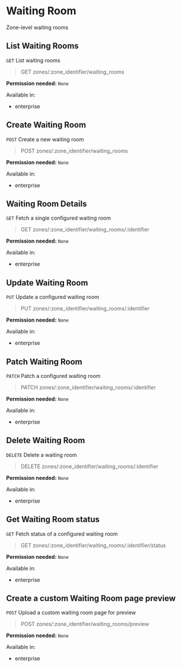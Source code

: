 # Waiting Room

Zone-level waiting rooms

## List Waiting Rooms

`GET` List waiting rooms

> GET zones/:zone_identifier/waiting_rooms

**Permission needed:** `None`

Available in:

* enterprise


## Create Waiting Room

`POST` Create a new waiting room

> POST zones/:zone_identifier/waiting_rooms

**Permission needed:** `None`

Available in:

* enterprise


## Waiting Room Details

`GET` Fetch a single configured waiting room

> GET zones/:zone_identifier/waiting_rooms/:identifier

**Permission needed:** `None`

Available in:

* enterprise


## Update Waiting Room

`PUT` Update a configured waiting room

> PUT zones/:zone_identifier/waiting_rooms/:identifier

**Permission needed:** `None`

Available in:

* enterprise


## Patch Waiting Room

`PATCH` Patch a configured waiting room

> PATCH zones/:zone_identifier/waiting_rooms/:identifier

**Permission needed:** `None`

Available in:

* enterprise


## Delete Waiting Room

`DELETE` Delete a waiting room

> DELETE zones/:zone_identifier/waiting_rooms/:identifier

**Permission needed:** `None`

Available in:

* enterprise


## Get Waiting Room status

`GET` Fetch status of a configured waiting room

> GET zones/:zone_identifier/waiting_rooms/:identifier/status

**Permission needed:** `None`

Available in:

* enterprise


## Create a custom Waiting Room page preview

`POST` Upload a custom waiting room page for preview

> POST zones/:zone_identifier/waiting_rooms/preview

**Permission needed:** `None`

Available in:

* enterprise


